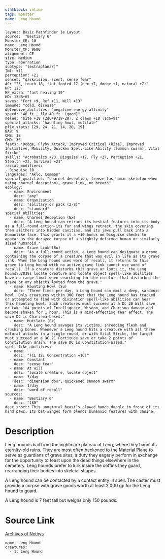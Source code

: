 ```yaml
---
statblock: inline
tags: monster
name: Leng Hound
---
```

```statblock
layout: Basic Pathfinder 1e Layout
source:  "Bestiary 6"
Monster_CR: 10
name: Leng Hound
Monster_XP: 9600
alignment: CE
size: Medium
type: aberration
subtype: "(extraplanar)"
INI: +11
perception: +21
senses: "darkvision, scent, sense fear"
AC: "25, touch 18, flat-footed 17 (dex +7, dodge +1, natural +7)"
HP: 123
HP_extra: "fast healing 10"
HD: 13d8+65
saves: "Fort +9, Ref +11, Will +13"
immune: "cold, disease"
defensive_abilities: "negative energy affinity"
speed: "40 ft., fly 40 ft. (good)"
melee: "bite +18 (2d6+9/19-20), 2 claws +18 (1d6+9)"
special_attacks: "haunting howl, mutilate"
pf1e_stats: [29, 24, 21, 14, 20, 19]
BAB: 9
CMB: 18
CMD: 36
feats: "Dodge, Flyby Attack, Improved Critical (bite), Improved Initiative, Mobility, Quicken Spell-Like Ability (summon swarm), Vital Strike"
skills: "Acrobatics +23, Disguise +17, Fly +27, Perception +21, Stealth +23, Survival +21"
racial_modifiers:
- Disguise 10
languages: "Aklo, Common"
special_qualities: "charnel deception, freeze (as human skeleton when using charnel deception), grave link, no breath"
ecology:
  - name: Environment
    desc: "any"
  - name: Organisation
    desc: "solitary or pack (2-8)"
    desc: "standard"
special_abilities:
  - name: Charnel Deception (Ex)
    desc: "A Leng hound can retract its bestial features into its body as a full-round action-its fur and wings retract, the skin covering them slithers into hidden cavities, and its jaws pull back into a humanlike face. This grants it a +10 bonus on Disguise checks to appear as the decayed corpse of a slightly deformed human or similarly sized humanoid."
  - name: Grave Link (Su)
    desc: "As a full-round action, a Leng hound can designate a grave containing the corpse of a creature that was evil in life as its grave link. When the Leng hound uses word of recall, it returns to this grave (a Leng hound with no active grave link cannot use word of recall). If a creature disturbs this grave or loots it, the Leng hound\u2019s locate creature and locate object spell-like abilities have no range limit when searching for the creature that disturbed the grave or any objects looted from the grave."
  - name: Haunting Howl (Su)
    desc: "Three times per day, a Leng hound can emit a deep, sardonic howl. Only creatures within 300 feet that the Leng hound has tracked or attempted to find with divination spell-like abilities can hear this haunting howl. Such creatures must succeed at a DC 20 Will save or take 1d4 points of Intelligence, Wisdom, and Charisma damage and become shaken for 1 hour. This is a mind-affecting fear effect. The save DC is Charisma-based."
  - name: Mutilate (Ex)
    desc: "A Leng hound savages its victims, shredding flesh and crushing bones. Whenever a Leng hound hits a creature with all three natural attacks in a single round, or with Vital Strike, the target must succeed at a DC 21 Fortitude save or take 2 points of Constitution drain. The save DC is Constitution-based."
spell-like_abilities:
  - name:
    desc: "(CL 12; Concentration +16)"
  - name: Constant
    desc: "sense fear"
  - name: At will
    desc: "locate creature, locate object"
  - name: 3/day
    desc: "dimension door, quickened summon swarm"
  - name: 1/day
    desc: "word of recall"
sources:
  - name: "Bestiary 6"
    desc: "180"
desc_short: This unnatural beast’s clawed hands dangle in front of its hind paws. Its bat-winged form blends humanoid features with canine.
```
# Description
Leng hounds hail from the nightmare plateau of Leng, where they haunt its eternity-old ruins. They are most often beckoned to the Material Plane to serve as guardians of grave sites, a duty they eagerly perform in exchange for the opportunity to feast upon the dead things elsewhere in the cemetery. Leng hounds prefer to lurk inside the coffins they guard, rearranging their bodies into skeletal shapes. 

A Leng hound can be contacted by a contact entity III spell. The caster must provide a corpse with grave goods worth at least 2,000 gp for the Leng hound to guard. 

A Leng hound is 7 feet tall but weighs only 150 pounds.
# Source Link
[Archives of Nethys](https://aonprd.com/MonsterDisplay.aspx?ItemName=Leng%20Hound)
```encounter-table
name: Leng Hound
creatures:
  - 1: Leng Hound
```
